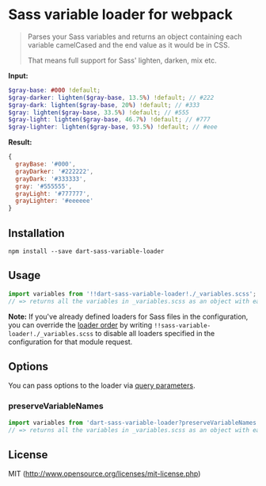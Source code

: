 # Sass variable loader for webpack

> Parses your Sass variables and returns an object containing each variable camelCased and the end value as it would be in CSS.
>
> That means full support for Sass' lighten, darken, mix etc.

**Input:**
``` scss
$gray-base: #000 !default;
$gray-darker: lighten($gray-base, 13.5%) !default; // #222
$gray-dark: lighten($gray-base, 20%) !default; // #333
$gray: lighten($gray-base, 33.5%) !default; // #555
$gray-light: lighten($gray-base, 46.7%) !default; // #777
$gray-lighter: lighten($gray-base, 93.5%) !default; // #eee
```

**Result:**
``` javascript
{
  grayBase: '#000',
  grayDarker: '#222222',
  grayDark: '#333333',
  gray: '#555555',
  grayLight: '#777777',
  grayLighter: '#eeeeee'
}
```

## Installation

`npm install --save dart-sass-variable-loader`

## Usage

``` javascript
import variables from '!!dart-sass-variable-loader!./_variables.scss';
// => returns all the variables in _variables.scss as an object with each variable name camelCased
```
**Note:** If you've already defined loaders for Sass files in the configuration, you can override the [loader order](https://webpack.github.io/docs/loaders.html#loader-order) by writing `!!sass-variable-loader!./_variables.scss` to disable all loaders specified in the configuration for that module request.

## Options

You can pass options to the loader via [query parameters](http://webpack.github.io/docs/using-loaders.html#query-parameters).

### preserveVariableNames

``` javascript
import variables from 'dart-sass-variable-loader?preserveVariableNames!./_variables.scss';
// => returns all the variables in _variables.scss as an object with each variable name left intact
```

## License

MIT (http://www.opensource.org/licenses/mit-license.php)
